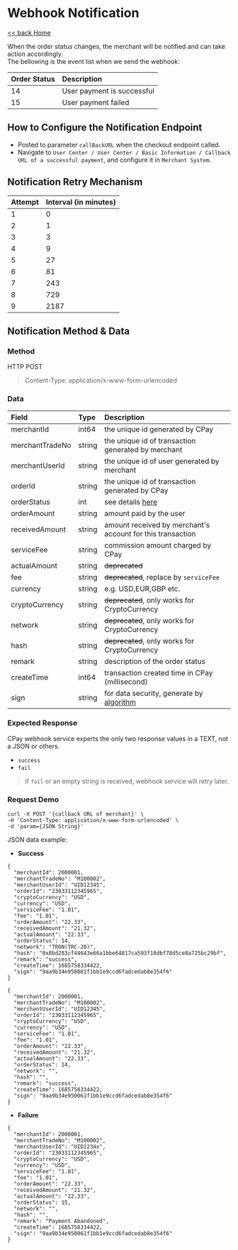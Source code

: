 # Webhook Notification

[<< back Home](https://github.com/cpayapi-com/document/blob/main/README.md)

When the order status changes, the merchant will be notified and can take action accordingly.  
The bellowing is the event list when we send the webhook:

| Order Status | Description |
| :---- | :---- |
| 14 | User payment is successful  |
| 15 | User payment failed |


## How to Configure the Notification Endpoint
- Posted to parameter `callBackURL` when the checkout endpoint called.
- Navigate to `User Center / User Center / Basic Information / Callback URL of a successful payment`, 
  and configure it in `Merchant System`.

## Notification Retry Mechanism

| Attempt | Interval (in minutes) |
| :---- | :---- |
| 1 | 0  |
| 2 | 1 |
| 3 | 3 |
| 4 | 9 |
| 5 | 27 |
| 6 | 81 |
| 7 | 243 |
| 8 | 729 |
| 9 | 2187 |

## Notification Method & Data

### Method
HTTP POST
> Content-Type: application/x-www-form-urlencoded

### Data
| Field | Type | Description |
| :---- | :---- | :---- |
|merchantId | int64  | the unique id generated by CPay  |
|merchantTradeNo  | string  | the unique id of transaction generated by merchant |
|merchantUserId  | string  | the unique id of user generated by merchant |
|orderId  | string  | the unique id of transaction generated by CPay |
|orderStatus  | int | see details [here](https://github.com/cpayapi-com/document/blob/main/api-reference/order-status.md) |
|orderAmount  | string | amount paid by the user  |
|receivedAmount  | string | amount received by merchant's account for this transaction  |
|serviceFee  | string | commission amount charged by CPay |
|actualAmount  | string | ~~deprecated~~  |
|fee  | string | ~~deprecated~~, replace by `serviceFee`  |
|currency  | string | e.g. USD,EUR,GBP etc.|
|cryptoCurrency  | string | ~~deprecated~~, only works for CryptoCurrency |
|network  | string | ~~deprecated~~, only works for CryptoCurrency |
|hash  | string | ~~deprecated~~, only works for CryptoCurrency |
|remark  | string | description of the order status |
|createTime  | int64 | transaction created time in CPay (millisecond) |
|sign  | string | for data security, generate by [algorithm](https://github.com/cpayapi-com/document/blob/main/api-reference/signature.md) |

### Expected Response
CPay webhook service experts the only two response values in a TEXT, not a JSON or others.
- `success`
- `fail`

> If `fail` or an empty string is received, webhook service will retry later.

### Request Demo
```shell
curl -X POST '{callback URL of merchant}' \
-H 'Content-Type: application/x-www-form-urlencoded' \
-d 'param={JSON String}'

```

JSON data example:  
- **Success**
```shell
{
  "merchantId": 2000001, 
  "merchantTradeNo": "M100002",
  "merchantUserId": "UID12345",
  "orderId": "23033112345965", 
  "cryptoCurrency": "USD",
  "currency": "USD",
  "serviceFee": "1.01",
  "fee": "1.01",
  "orderAmount": "22.33",
  "receivedAmount": "21.32",
  "actualAmount": "22.33",
  "orderStatus": 14, 
  "network": "TRON(TRC-20)",
  "hash": "0x8bd283cf44643e66a1bbe64817ca593f18dbf78d5ce8a725bc29bf", 
  "remark": "success", 
  "createTime": 1685758334422,
  "sign": "9aa9b34e950061f1bb1e9ccd6fadcedab8e354f6"
}

{
  "merchantId": 2000001, 
  "merchantTradeNo": "M100002",
  "merchantUserId": "UID12345",
  "orderId": "23033112345965", 
  "cryptoCurrency": "USD",
  "currency": "USD",
  "serviceFee": "1.01",
  "fee": "1.01",
  "orderAmount": "22.33",
  "receivedAmount": "21.32",
  "actualAmount": "22.33",
  "orderStatus": 14, 
  "network": "",
  "hash": "", 
  "remark": "success", 
  "createTime": 1685758334422,
  "sign": "9aa9b34e950061f1bb1e9ccd6fadcedab8e354f6"
}
```

- **Failure**
```shell
{
  "merchantId": 2000001, 
  "merchantTradeNo": "M100002",
  "merchantUserId": "UID1234x", 
  "orderId": "23033112345965", 
  "cryptoCurrency": "USD",
  "currency": "USD",
  "serviceFee": "1.01",
  "fee": "1.01",
  "orderAmount": "22.33",
  "receivedAmount": "21.32",
  "actualAmount": "22.33",
  "orderStatus": 15, 
  "network": "",
  "hash": "", 
  "remark": "Payment Abandoned", 
  "createTime": 1685758334422,
  "sign": "9aa9b34e950061f1bb1e9ccd6fadcedab8e354f6"
}
```
